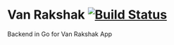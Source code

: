 # Van Rakshak [![Build Status](https://api.travis-ci.org/thekosmix/gir-rakshak.png)](http://travis-ci.org/gir-rakshak)
Backend in Go for Van Rakshak App

## 
